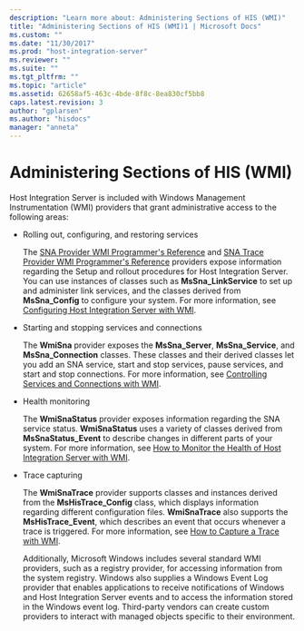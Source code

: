 ```yaml
---
description: "Learn more about: Administering Sections of HIS (WMI)"
title: "Administering Sections of HIS (WMI)1 | Microsoft Docs"
ms.custom: ""
ms.date: "11/30/2017"
ms.prod: "host-integration-server"
ms.reviewer: ""
ms.suite: ""
ms.tgt_pltfrm: ""
ms.topic: "article"
ms.assetid: 62658af5-463c-4bde-8f8c-8ea830cf5bb8
caps.latest.revision: 3
author: "gplarsen"
ms.author: "hisdocs"
manager: "anneta"
---
```

# Administering Sections of HIS (WMI)
Host Integration Server is included with Windows Management Instrumentation (WMI) providers that grant administrative access to the following areas:  
  
- Rolling out, configuring, and restoring services  
  
   The [SNA Provider WMI Programmer's Reference](sna-provider-wmi-programmer-s-reference2.md) and [SNA Trace Provider WMI Programmer's Reference](sna-trace-provider-wmi-programmer’s-reference1.md) providers expose information regarding the Setup and rollout procedures for Host Integration Server. You can use instances of classes such as **MsSna_LinkService** to set up and administer link services, and the classes derived from **MsSna_Config** to configure your system. For more information, see [Configuring Host Integration Server with WMI](../core/configuring-host-integration-server-with-wmi2.md).  
  
- Starting and stopping services and connections  
  
   The **WmiSna** provider exposes the **MsSna_Server**, **MsSna_Service**, and **MsSna_Connection** classes. These classes and their derived classes let you add an SNA service, start and stop services, pause services, and start and stop connections. For more information, see [Controlling Services and Connections with WMI](../core/controlling-services-and-connections-with-wmi1.md).  
  
- Health monitoring  
  
   The **WmiSnaStatus** provider exposes information regarding the SNA service status. **WmiSnaStatus** uses a variety of classes derived from **MsSnaStatus_Event** to describe changes in different parts of your system. For more information, see [How to Monitor the Health of Host Integration Server with WMI](../core/how-to-monitor-the-health-of-host-integration-server-with-wmi1.md).  
  
- Trace capturing  
  
   The **WmiSnaTrace** provider supports classes and instances derived from the **MsHisTrace_Config** class, which displays information regarding different configuration files. **WmiSnaTrace** also supports the **MsHisTrace_Event**, which describes an event that occurs whenever a trace is triggered. For more information, see [How to Capture a Trace with WMI](../core/how-to-capture-a-trace-with-wmi1.md).  
  
  Additionally, Microsoft Windows includes several standard WMI providers, such as a registry provider, for accessing information from the system registry. Windows also supplies a Windows Event Log provider that enables applications to receive notifications of Windows and Host Integration Server events and to access the information stored in the Windows event log. Third-party vendors can create custom providers to interact with managed objects specific to their environment.
